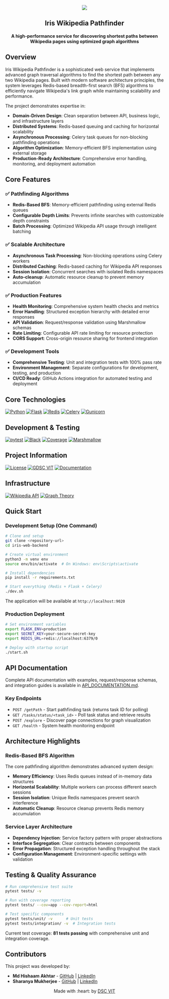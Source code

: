 <p align="center">
<a href="https://dscvit.com">
	<img src="https://user-images.githubusercontent.com/30529572/72455010-fb38d400-37e7-11ea-9c1e-8cdeb5f5906e.png" />
</a>
	<h2 align="center">Iris Wikipedia Pathfinder</h2>
	<h4 align="center">A high-performance service for discovering shortest paths between Wikipedia pages using optimized graph algorithms</h4>
</p>


## Overview

Iris Wikipedia Pathfinder is a sophisticated web service that implements advanced graph traversal algorithms to find the shortest path between any two Wikipedia pages. Built with modern software architecture principles, the system leverages Redis-based breadth-first search (BFS) algorithms to efficiently navigate Wikipedia's link graph while maintaining scalability and performance.

The project demonstrates expertise in:
- **Domain-Driven Design**: Clean separation between API, business logic, and infrastructure layers
- **Distributed Systems**: Redis-based queuing and caching for horizontal scalability  
- **Asynchronous Processing**: Celery task queues for non-blocking pathfinding operations
- **Algorithm Optimization**: Memory-efficient BFS implementation using external storage
- **Production-Ready Architecture**: Comprehensive error handling, monitoring, and deployment automation

## Core Features

### ✅ Pathfinding Algorithms
- **Redis-Based BFS**: Memory-efficient pathfinding using external Redis queues
- **Configurable Depth Limits**: Prevents infinite searches with customizable depth constraints
- **Batch Processing**: Optimized Wikipedia API usage through intelligent batching

### ✅ Scalable Architecture  
- **Asynchronous Task Processing**: Non-blocking operations using Celery workers
- **Distributed Caching**: Redis-based caching for Wikipedia API responses
- **Session Isolation**: Concurrent searches with isolated Redis namespaces
- **Auto-cleanup**: Automatic resource cleanup to prevent memory accumulation

### ✅ Production Features
- **Health Monitoring**: Comprehensive system health checks and metrics
- **Error Handling**: Structured exception hierarchy with detailed error responses
- **API Validation**: Request/response validation using Marshmallow schemas
- **Rate Limiting**: Configurable API rate limiting for resource protection
- **CORS Support**: Cross-origin resource sharing for frontend integration

### ✅ Development Tools
- **Comprehensive Testing**: Unit and integration tests with 100% pass rate
- **Environment Management**: Separate configurations for development, testing, and production
- **CI/CD Ready**: GitHub Actions integration for automated testing and deployment

## Core Technologies

[![Python](https://img.shields.io/badge/Python-3.8%2B-3776AB?style=for-the-badge&logo=python&logoColor=white)](https://python.org)
[![Flask](https://img.shields.io/badge/Flask-2.3.3-000000?style=for-the-badge&logo=flask&logoColor=white)](https://flask.palletsprojects.com)
[![Redis](https://img.shields.io/badge/Redis-7.0%2B-DC382D?style=for-the-badge&logo=redis&logoColor=white)](https://redis.io)
[![Celery](https://img.shields.io/badge/Celery-5.5.3-37B24D?style=for-the-badge&logo=celery&logoColor=white)](https://docs.celeryproject.org/)
[![Gunicorn](https://img.shields.io/badge/Gunicorn-23.0.0-499848?style=for-the-badge&logo=gunicorn&logoColor=white)](https://gunicorn.org/)

## Development & Testing

[![pytest](https://img.shields.io/badge/pytest-8.3.3-0A9EDC?style=for-the-badge&logo=pytest&logoColor=white)](https://pytest.org)
[![Black](https://img.shields.io/badge/Code%20Style-Black-000000?style=for-the-badge&logo=python&logoColor=white)](https://github.com/psf/black)
[![Coverage](https://img.shields.io/badge/Coverage-81%20Tests%20Passing-success?style=for-the-badge&logo=pytest)](./tests/)
[![Marshmallow](https://img.shields.io/badge/Validation-Marshmallow-FF6B6B?style=for-the-badge&logo=python)](https://marshmallow.readthedocs.io/)

## Project Information

[![License](https://img.shields.io/badge/License-MIT-blue?style=for-the-badge)](./LICENSE)
[![GDSC VIT](https://img.shields.io/badge/GDSC-VIT-4285F4?style=for-the-badge&logo=google&logoColor=white)](https://dscvit.com)
[![Documentation](https://img.shields.io/badge/Documentation-API%20Docs-green?style=for-the-badge&logo=gitbook&logoColor=white)](./API_DOCUMENTATION.md)

## Infrastructure

[![Wikipedia API](https://img.shields.io/badge/Wikipedia-API-000000?style=for-the-badge&logo=wikipedia&logoColor=white)](https://www.mediawiki.org/wiki/API:Main_page)
[![Graph Theory](https://img.shields.io/badge/Algorithm-BFS%20Graph%20Search-FF6B35?style=for-the-badge&logo=graphql&logoColor=white)](./README.md)

## Quick Start

### Development Setup (One Command)
```bash
# Clone and setup
git clone <repository-url>
cd iris-web-backend

# Create virtual environment  
python3 -m venv env
source env/bin/activate  # On Windows: env\Scripts\activate

# Install dependencies
pip install -r requirements.txt

# Start everything (Redis + Flask + Celery)
./dev.sh
```

The application will be available at `http://localhost:9020`

### Production Deployment
```bash
# Set environment variables
export FLASK_ENV=production
export SECRET_KEY=your-secure-secret-key
export REDIS_URL=redis://localhost:6379/0

# Deploy with startup script
./start.sh
```

## API Documentation

Complete API documentation with examples, request/response schemas, and integration guides is available in [API_DOCUMENTATION.md](./API_DOCUMENTATION.md).

### Key Endpoints
- `POST /getPath` - Start pathfinding task (returns task ID for polling)
- `GET /tasks/status/<task_id>` - Poll task status and retrieve results
- `POST /explore` - Discover page connections for graph visualization
- `GET /health` - System health monitoring endpoint

## Architecture Highlights

### Redis-Based BFS Algorithm
The core pathfinding algorithm demonstrates advanced system design:
- **Memory Efficiency**: Uses Redis queues instead of in-memory data structures
- **Horizontal Scalability**: Multiple workers can process different search sessions
- **Session Isolation**: Unique Redis namespaces prevent search interference
- **Automatic Cleanup**: Resource cleanup prevents Redis memory accumulation

### Service Layer Architecture
- **Dependency Injection**: Service factory pattern with proper abstractions
- **Interface Segregation**: Clear contracts between components
- **Error Propagation**: Structured exception handling throughout the stack
- **Configuration Management**: Environment-specific settings with validation

## Testing & Quality Assurance

```bash
# Run comprehensive test suite
pytest tests/ -v

# Run with coverage reporting
pytest tests/ --cov=app --cov-report=html

# Test specific components
pytest tests/unit/ -v      # Unit tests
pytest tests/integration/ -v  # Integration tests
```

Current test coverage: **81 tests passing** with comprehensive unit and integration coverage.

## Contributors

This project was developed by:

- **Md Hishaam Akhtar** - [GitHub](https://github.com/mdhishaamakhtar) | [LinkedIn](https://www.linkedin.com/in/md-hishaam-akhtar-812a3019a/)
- **Sharanya Mukherjee** - [GitHub](https://github.com/sharanya02) | [LinkedIn](https://www.linkedin.com/in/sharanya-mukherjee-73a2061a0/)

<p align="center">
	Made with :heart: by <a href="https://dscvit.com">DSC VIT</a>
</p>
